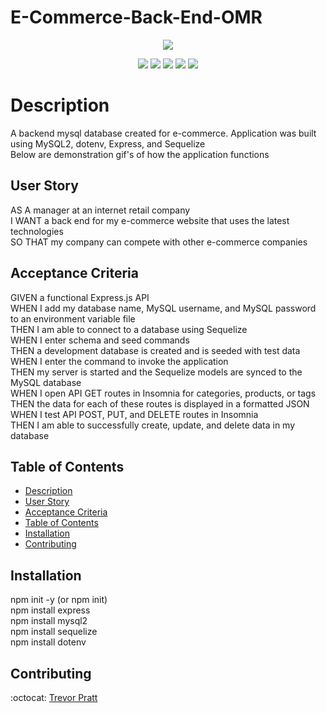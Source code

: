 # E-Commerce-Back-End-OMR
<p align="center">
    <img src="https://img.shields.io/github/repo-size/tpratt57/e-commerce-back-end-OMR" />
<p align="center">
    <img src="https://img.shields.io/badge/mySQL-blue"  />
    <img src="https://img.shields.io/badge/Javascript-yellow" />
    <img src="https://img.shields.io/badge/Sequelize-red"  />
    <img src="https://img.shields.io/badge/dotenv-green" />
    <img src="https://img.shields.io/badge/express-orange" />
    
</p>

# Description  
A backend mysql database created for e-commerce. Application was built using MySQL2, dotenv, Express, and Sequelize  
Below are demonstration gif's of how the application functions
    
## User Story
AS A manager at an internet retail company  
I WANT a back end for my e-commerce website that uses the latest technologies  
SO THAT my company can compete with other e-commerce companies  
## Acceptance Criteria 
GIVEN a functional Express.js API  
WHEN I add my database name, MySQL username, and MySQL password to an environment variable file  
THEN I am able to connect to a database using Sequelize  
WHEN I enter schema and seed commands  
THEN a development database is created and is seeded with test data  
WHEN I enter the command to invoke the application  
THEN my server is started and the Sequelize models are synced to the MySQL database  
WHEN I open API GET routes in Insomnia for categories, products, or tags  
THEN the data for each of these routes is displayed in a formatted JSON  
WHEN I test API POST, PUT, and DELETE routes in Insomnia  
THEN I am able to successfully create, update, and delete data in my database  

## Table of Contents  
- [Description](#description)
- [User Story](#user-story)
- [Acceptance Criteria](#acceptance-criteria)
- [Table of Contents](#table-of-contents)
- [Installation](#installation)
- [Contributing](#contributing)

## Installation  
npm init -y (or npm init)  
npm install express  
npm install mysql2  
npm install sequelize  
npm install dotenv  

## Contributing  
:octocat: [Trevor Pratt](https://github.com/tpratt57)

